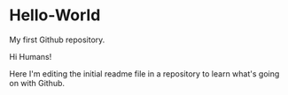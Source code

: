 # Hello-World
My first Github repository.

Hi Humans!

Here I'm editing the initial readme file in a repository to learn what's going on with Github.
